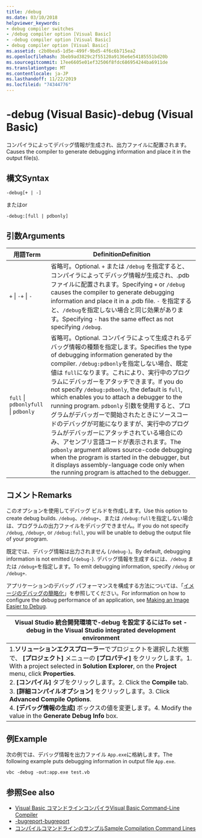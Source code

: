 ```yaml
---
title: /debug
ms.date: 03/10/2018
helpviewer_keywords:
- debug compiler switches
- /debug compiler option [Visual Basic]
- -debug compiler option [Visual Basic]
- debug compiler option [Visual Basic]
ms.assetid: c2b0bea5-1d5e-499f-9bd5-4f6c6b715ea2
ms.openlocfilehash: 3beb9ad3829c2f55120a9136e6e54185551bd20b
ms.sourcegitcommit: 17ee6605e01ef32506f8fdc686954244ba6911de
ms.translationtype: MT
ms.contentlocale: ja-JP
ms.lasthandoff: 11/22/2019
ms.locfileid: "74344776"
---
```

# <a name="-debug-visual-basic"></a><span data-ttu-id="43b11-102">-debug (Visual Basic)</span><span class="sxs-lookup"><span data-stu-id="43b11-102">-debug (Visual Basic)</span></span>

<span data-ttu-id="43b11-103">コンパイラによってデバッグ情報が生成され、出力ファイルに配置されます。</span><span class="sxs-lookup"><span data-stu-id="43b11-103">Causes the compiler to generate debugging information and place it in the output file(s).</span></span>

## <a name="syntax"></a><span data-ttu-id="43b11-104">構文</span><span class="sxs-lookup"><span data-stu-id="43b11-104">Syntax</span></span>

```console
-debug[+ | -]
```

<span data-ttu-id="43b11-105">または</span><span class="sxs-lookup"><span data-stu-id="43b11-105">or</span></span>

```console
-debug:[full | pdbonly]
```

## <a name="arguments"></a><span data-ttu-id="43b11-106">引数</span><span class="sxs-lookup"><span data-stu-id="43b11-106">Arguments</span></span>

|<span data-ttu-id="43b11-107">用語</span><span class="sxs-lookup"><span data-stu-id="43b11-107">Term</span></span>|<span data-ttu-id="43b11-108">Definition</span><span class="sxs-lookup"><span data-stu-id="43b11-108">Definition</span></span>|
|---|---|
|<span data-ttu-id="43b11-109">`+` &#124; `-`</span><span class="sxs-lookup"><span data-stu-id="43b11-109">`+` &#124; `-`</span></span>|<span data-ttu-id="43b11-110">省略可。</span><span class="sxs-lookup"><span data-stu-id="43b11-110">Optional.</span></span> <span data-ttu-id="43b11-111">`+` または `/debug` を指定すると、コンパイラによってデバッグ情報が生成され、.pdb ファイルに配置されます。</span><span class="sxs-lookup"><span data-stu-id="43b11-111">Specifying `+` or `/debug` causes the compiler to generate debugging information and place it in a .pdb file.</span></span> <span data-ttu-id="43b11-112">`-` を指定すると、`/debug`を指定しない場合と同じ効果があります。</span><span class="sxs-lookup"><span data-stu-id="43b11-112">Specifying `-` has the same effect as not specifying `/debug`.</span></span>|
|<span data-ttu-id="43b11-113">`full` &#124; `pdbonly`</span><span class="sxs-lookup"><span data-stu-id="43b11-113">`full` &#124; `pdbonly`</span></span>|<span data-ttu-id="43b11-114">省略可。</span><span class="sxs-lookup"><span data-stu-id="43b11-114">Optional.</span></span> <span data-ttu-id="43b11-115">コンパイラによって生成されるデバッグ情報の種類を指定します。</span><span class="sxs-lookup"><span data-stu-id="43b11-115">Specifies the type of debugging information generated by the compiler.</span></span> <span data-ttu-id="43b11-116">`/debug:pdbonly`を指定しない場合、既定値は `full`になります。これにより、実行中のプログラムにデバッガーをアタッチできます。</span><span class="sxs-lookup"><span data-stu-id="43b11-116">If you do not specify `/debug:pdbonly`, the default is `full`, which enables you to attach a debugger to the running program.</span></span> <span data-ttu-id="43b11-117">`pdbonly` 引数を使用すると、プログラムがデバッガーで開始されたときにソースコードのデバッグが可能になりますが、実行中のプログラムがデバッガーにアタッチされている場合にのみ、アセンブリ言語コードが表示されます。</span><span class="sxs-lookup"><span data-stu-id="43b11-117">The `pdbonly` argument allows source-code debugging when the program is started in the debugger, but it displays assembly-language code only when the running program is attached to the debugger.</span></span>|

## <a name="remarks"></a><span data-ttu-id="43b11-118">コメント</span><span class="sxs-lookup"><span data-stu-id="43b11-118">Remarks</span></span>

<span data-ttu-id="43b11-119">このオプションを使用してデバッグ ビルドを作成します。</span><span class="sxs-lookup"><span data-stu-id="43b11-119">Use this option to create debug builds.</span></span> <span data-ttu-id="43b11-120">`/debug`、`/debug+`、または `/debug:full`を指定しない場合は、プログラムの出力ファイルをデバッグできません。</span><span class="sxs-lookup"><span data-stu-id="43b11-120">If you do not specify `/debug`, `/debug+`, or `/debug:full`, you will be unable to debug the output file of your program.</span></span>

<span data-ttu-id="43b11-121">既定では、デバッグ情報は出力されません (`/debug-`)。</span><span class="sxs-lookup"><span data-stu-id="43b11-121">By default, debugging information is not emitted (`/debug-`).</span></span> <span data-ttu-id="43b11-122">デバッグ情報を生成するには、`/debug` または `/debug+`を指定します。</span><span class="sxs-lookup"><span data-stu-id="43b11-122">To emit debugging information, specify `/debug` or `/debug+`.</span></span>

<span data-ttu-id="43b11-123">アプリケーションのデバッグ パフォーマンスを構成する方法については、「[イメージのデバッグの簡略化](../../../framework/debug-trace-profile/making-an-image-easier-to-debug.md)」を参照してください。</span><span class="sxs-lookup"><span data-stu-id="43b11-123">For information on how to configure the debug performance of an application, see [Making an Image Easier to Debug](../../../framework/debug-trace-profile/making-an-image-easier-to-debug.md).</span></span>

|<span data-ttu-id="43b11-124">Visual Studio 統合開発環境で-debug を設定するには</span><span class="sxs-lookup"><span data-stu-id="43b11-124">To set -debug in the Visual Studio integrated development environment</span></span>|
|---|
|<span data-ttu-id="43b11-125">1.**ソリューションエクスプローラー**でプロジェクトを選択した状態で、 **[プロジェクト]** メニューの **[プロパティ]** をクリックします。</span><span class="sxs-lookup"><span data-stu-id="43b11-125">1.  With a project selected in **Solution Explorer**, on the **Project** menu, click **Properties**.</span></span> <br /><span data-ttu-id="43b11-126">2. **[コンパイル]** タブをクリックします。</span><span class="sxs-lookup"><span data-stu-id="43b11-126">2.  Click the **Compile** tab.</span></span><br /><span data-ttu-id="43b11-127">3. **[詳細コンパイルオプション]** をクリックします。</span><span class="sxs-lookup"><span data-stu-id="43b11-127">3.  Click **Advanced Compile Options**.</span></span><br /><span data-ttu-id="43b11-128">4. **[デバッグ情報の生成]** ボックスの値を変更します。</span><span class="sxs-lookup"><span data-stu-id="43b11-128">4.  Modify the value in the **Generate Debug Info** box.</span></span>|

## <a name="example"></a><span data-ttu-id="43b11-129">例</span><span class="sxs-lookup"><span data-stu-id="43b11-129">Example</span></span>

<span data-ttu-id="43b11-130">次の例では、デバッグ情報を出力ファイル `App.exe`に格納します。</span><span class="sxs-lookup"><span data-stu-id="43b11-130">The following example puts debugging information in output file `App.exe`.</span></span>

```console
vbc -debug -out:app.exe test.vb
```

## <a name="see-also"></a><span data-ttu-id="43b11-131">参照</span><span class="sxs-lookup"><span data-stu-id="43b11-131">See also</span></span>

- [<span data-ttu-id="43b11-132">Visual Basic コマンドラインコンパイラ</span><span class="sxs-lookup"><span data-stu-id="43b11-132">Visual Basic Command-Line Compiler</span></span>](../../../visual-basic/reference/command-line-compiler/index.md)
- [<span data-ttu-id="43b11-133">-bugreport</span><span class="sxs-lookup"><span data-stu-id="43b11-133">-bugreport</span></span>](../../../visual-basic/reference/command-line-compiler/bugreport.md)
- [<span data-ttu-id="43b11-134">コンパイルコマンドラインのサンプル</span><span class="sxs-lookup"><span data-stu-id="43b11-134">Sample Compilation Command Lines</span></span>](../../../visual-basic/reference/command-line-compiler/sample-compilation-command-lines.md)
